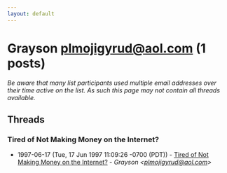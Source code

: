 ```yaml
---
layout: default
---
```


# Grayson <plmojigyrud@aol.com> (1 posts)

_Be aware that many list participants used multiple email addresses over their time active on the list. As such this page may not contain all threads available._

## Threads

### Tired of Not Making Money on the Internet?
+ 1997-06-17 (Tue, 17 Jun 1997 11:09:26 -0700 (PDT)) - [Tired of Not Making Money on the Internet?](/archive/1997/06/ee34175e887de5890bf759bd8392d1d85a86fbae99b33cdcb35cb80fbf8f71a9) - _Grayson \<plmojigyrud@aol.com\>_

